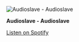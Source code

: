 ![Audioslave - Audioslave](https://upload.wikimedia.org/wikipedia/en/a/ac/Audioslave_-_Audioslave.jpg)

**Audioslave - Audioslave**

[Listen on Spotify](https://open.spotify.com/album/78guAsers0klWl6RwzgDLd?si=p9FT--SZQEGQFjqe_j53iA)